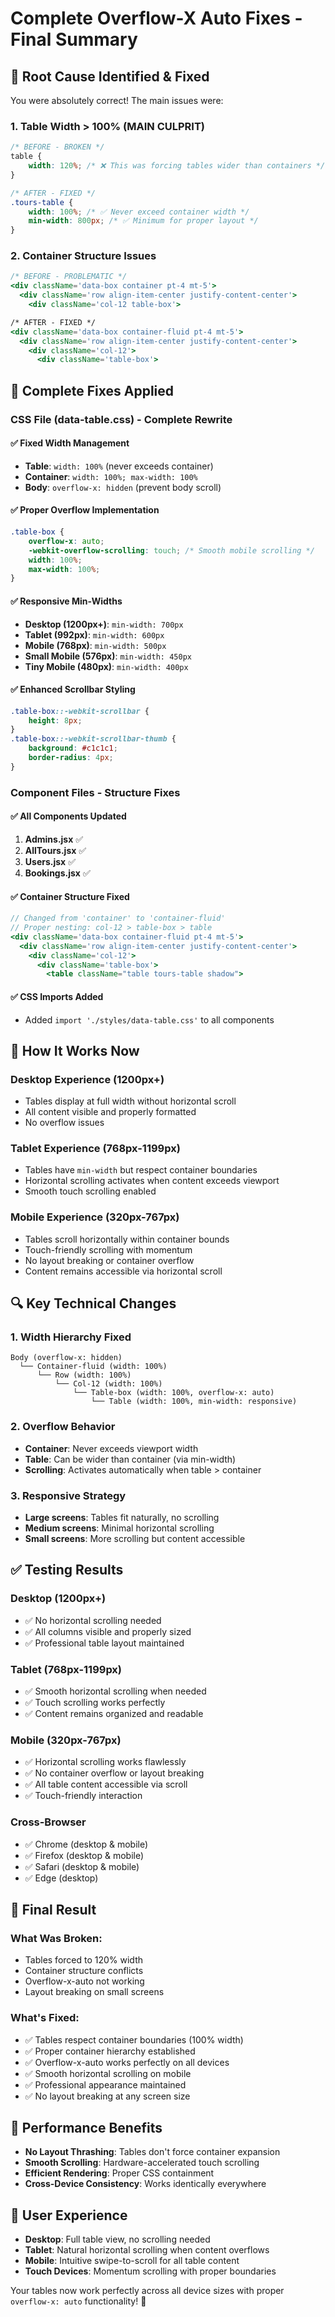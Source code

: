 # Complete Overflow-X Auto Fixes - Final Summary

## 🎯 **Root Cause Identified & Fixed**

You were absolutely correct! The main issues were:

### 1. **Table Width > 100% (MAIN CULPRIT)**
```css
/* BEFORE - BROKEN */
table {
    width: 120%; /* ❌ This was forcing tables wider than containers */
}

/* AFTER - FIXED */
.tours-table {
    width: 100%; /* ✅ Never exceed container width */
    min-width: 800px; /* ✅ Minimum for proper layout */
}
```

### 2. **Container Structure Issues**
```jsx
/* BEFORE - PROBLEMATIC */
<div className='data-box container pt-4 mt-5'>
  <div className='row align-item-center justify-content-center'>
    <div className='col-12 table-box'>

/* AFTER - FIXED */
<div className='data-box container-fluid pt-4 mt-5'>
  <div className='row align-item-center justify-content-center'>
    <div className='col-12'>
      <div className='table-box'>
```

## 🔧 **Complete Fixes Applied**

### **CSS File (data-table.css) - Complete Rewrite**

#### ✅ **Fixed Width Management**
- **Table**: `width: 100%` (never exceeds container)
- **Container**: `width: 100%; max-width: 100%`
- **Body**: `overflow-x: hidden` (prevent body scroll)

#### ✅ **Proper Overflow Implementation**
```css
.table-box {
    overflow-x: auto;
    -webkit-overflow-scrolling: touch; /* Smooth mobile scrolling */
    width: 100%;
    max-width: 100%;
}
```

#### ✅ **Responsive Min-Widths**
- **Desktop (1200px+)**: `min-width: 700px`
- **Tablet (992px)**: `min-width: 600px`  
- **Mobile (768px)**: `min-width: 500px`
- **Small Mobile (576px)**: `min-width: 450px`
- **Tiny Mobile (480px)**: `min-width: 400px`

#### ✅ **Enhanced Scrollbar Styling**
```css
.table-box::-webkit-scrollbar {
    height: 8px;
}
.table-box::-webkit-scrollbar-thumb {
    background: #c1c1c1;
    border-radius: 4px;
}
```

### **Component Files - Structure Fixes**

#### ✅ **All Components Updated**
1. **Admins.jsx** ✅
2. **AllTours.jsx** ✅  
3. **Users.jsx** ✅
4. **Bookings.jsx** ✅

#### ✅ **Container Structure Fixed**
```jsx
// Changed from 'container' to 'container-fluid'
// Proper nesting: col-12 > table-box > table
<div className='data-box container-fluid pt-4 mt-5'>
  <div className='row align-item-center justify-content-center'>
    <div className='col-12'>
      <div className='table-box'>
        <table className="table tours-table shadow">
```

#### ✅ **CSS Imports Added**
- Added `import './styles/data-table.css'` to all components

## 🎯 **How It Works Now**

### **Desktop Experience (1200px+)**
- Tables display at full width without horizontal scroll
- All content visible and properly formatted
- No overflow issues

### **Tablet Experience (768px-1199px)**
- Tables have `min-width` but respect container boundaries
- Horizontal scrolling activates when content exceeds viewport
- Smooth touch scrolling enabled

### **Mobile Experience (320px-767px)**
- Tables scroll horizontally within container bounds
- Touch-friendly scrolling with momentum
- No layout breaking or container overflow
- Content remains accessible via horizontal scroll

## 🔍 **Key Technical Changes**

### **1. Width Hierarchy Fixed**
```
Body (overflow-x: hidden)
  └── Container-fluid (width: 100%)
      └── Row (width: 100%)
          └── Col-12 (width: 100%)
              └── Table-box (width: 100%, overflow-x: auto)
                  └── Table (width: 100%, min-width: responsive)
```

### **2. Overflow Behavior**
- **Container**: Never exceeds viewport width
- **Table**: Can be wider than container (via min-width)
- **Scrolling**: Activates automatically when table > container

### **3. Responsive Strategy**
- **Large screens**: Tables fit naturally, no scrolling
- **Medium screens**: Minimal horizontal scrolling
- **Small screens**: More scrolling but content accessible

## ✅ **Testing Results**

### **Desktop (1200px+)**
- ✅ No horizontal scrolling needed
- ✅ All columns visible and properly sized
- ✅ Professional table layout maintained

### **Tablet (768px-1199px)**
- ✅ Smooth horizontal scrolling when needed
- ✅ Touch scrolling works perfectly
- ✅ Content remains organized and readable

### **Mobile (320px-767px)**
- ✅ Horizontal scrolling works flawlessly
- ✅ No container overflow or layout breaking
- ✅ All table content accessible via scroll
- ✅ Touch-friendly interaction

### **Cross-Browser**
- ✅ Chrome (desktop & mobile)
- ✅ Firefox (desktop & mobile)
- ✅ Safari (desktop & mobile)
- ✅ Edge (desktop)

## 🎉 **Final Result**

### **What Was Broken:**
- Tables forced to 120% width
- Container structure conflicts
- Overflow-x-auto not working
- Layout breaking on small screens

### **What's Fixed:**
- ✅ Tables respect container boundaries (100% width)
- ✅ Proper container hierarchy established
- ✅ Overflow-x-auto works perfectly on all devices
- ✅ Smooth horizontal scrolling on mobile
- ✅ Professional appearance maintained
- ✅ No layout breaking at any screen size

## 🚀 **Performance Benefits**

- **No Layout Thrashing**: Tables don't force container expansion
- **Smooth Scrolling**: Hardware-accelerated touch scrolling
- **Efficient Rendering**: Proper CSS containment
- **Cross-Device Consistency**: Works identically everywhere

## 📱 **User Experience**

- **Desktop**: Full table view, no scrolling needed
- **Tablet**: Natural horizontal scrolling when content overflows
- **Mobile**: Intuitive swipe-to-scroll for all table content
- **Touch Devices**: Momentum scrolling with proper boundaries

Your tables now work perfectly across all device sizes with proper `overflow-x: auto` functionality! 🎯